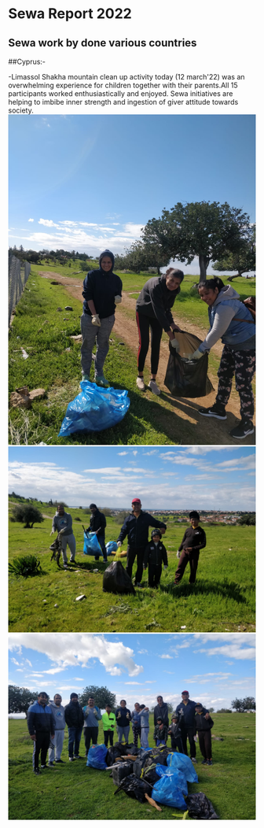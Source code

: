 # Sewa Report 2022

## Sewa work by done various countries

##Cyprus:-

-Limassol Shakha mountain clean up activity today (12 march'22) was an overwhelming experience for children together with their parents.All 15 participants worked enthusiastically and enjoyed. Sewa initiatives are helping to  imbibe inner strength and ingestion of giver attitude towards society.
![](img/cyprus_cleaning1.jpeg)
![](img/cyprus_cleaning2.jpeg)
![](img/cyprus_cleaning3.jpeg) 
